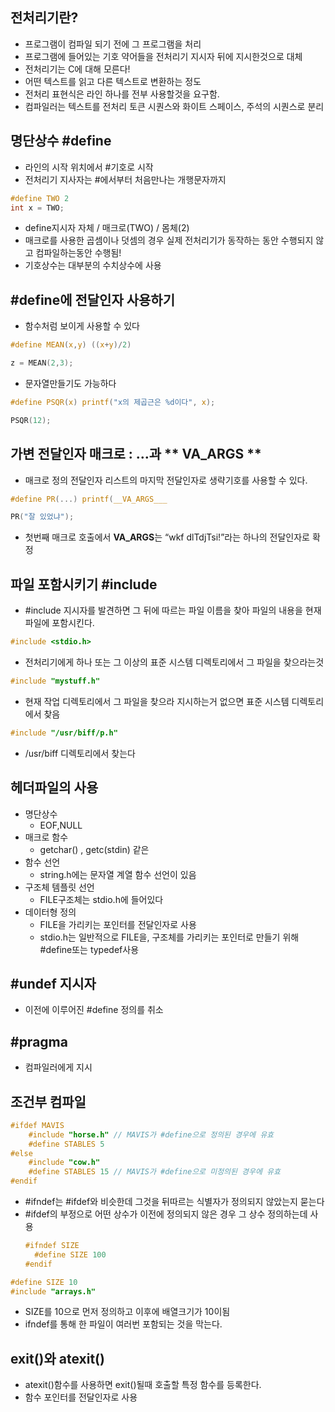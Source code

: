 ## 전처리기란?

- 프로그램이 컴파일 되기 전에 그 프로그램을 처리
- 프로그램에 들어있는 기호 약어들을 전처리기 지시자 뒤에 지시한것으로 대체
- 전처리기는 C에 대해 모른다!
- 어떤 텍스트를 읽고 다른 텍스트로 변환하는 정도
- 전처리 표현식은 라인 하나를 전부 사용할것을 요구함.
- 컴파일러는 텍스트를 전처리 토큰 시퀀스와 화이트 스페이스, 주석의 시퀀스로 분리

## 명단상수 #define

- 라인의 시작 위치에서 #기호로 시작
- 전처리기 지사자는 #에서부터 처음만나는 개행문자까지

```c
#define TWO 2
int x = TWO;
```

- define지시자 자체 / 매크로(TWO) / 몸체(2)
- 매크로를 사용한 곱셈이나 덧셈의 경우 실제 전처리기가 동작하는 동안 수행되지 않고 컴파일하는동안 수행됨!
- 기호상수는 대부분의 수치상수에 사용

## #define에 전달인자 사용하기

- 함수처럼 보이게 사용할 수 있다

```c
#define MEAN(x,y) ((x+y)/2)

z = MEAN(2,3);
```

- 문자열만들기도 가능하다

```c
#define PSQR(x) printf("x의 제곱근은 %d이다", x);

PSQR(12);
```

## 가변 전달인자 매크로 : …과 ** VA_ARGS **

- 매크로 정의 전달인자 리스트의 마지막 전달인자로 생략기호를 사용할 수 있다.

```c
#define PR(...) printf(__VA_ARGS___

PR("잘 있었냐");
```

- 첫번째 매크로 호출에서 **VA_ARGS**는 “wkf dlTdjTsi!”라는 하나의 전달인자로 확정

## 파일 포함시키기 #include

- #include 지시자를 발견하면 그 뒤에 따르는 파일 이름을 찾아 파일의 내용을 현재 파일에 포함시킨다.

```c
#include <stdio.h>
```

- 전처리기에게 하나 또는 그 이상의 표준 시스템 디렉토리에서 그 파일을 찾으라는것

```c
#include "mystuff.h"
```

- 현재 작업 디렉토리에서 그 파일을 찾으라 지시하는거 없으면 표준 시스템 디렉토리에서 찾음

```c
#include "/usr/biff/p.h"
```

- /usr/biff 디렉토리에서 찾는다

## 헤더파일의 사용

- 명단상수
  - EOF,NULL
- 매크로 함수
  - getchar() , getc(stdin) 같은
- 함수 선언
  - string.h에는 문자열 계열 함수 선언이 있음
- 구조체 템플릿 선언
  - FILE구조체는 stdio.h에 들어있다
- 데이터형 정의
  - FILE을 가리키는 포인터를 전달인자로 사용
  - stdio.h는 일반적으로 FILE을, 구조체를 가리키는 포인터로 만들기 위해 #define또는 typedef사용

## #undef 지시자

- 이전에 이루어진 #define 정의를 취소

## #pragma

- 컴파일러에게 지시

## 조건부 컴파일

```c
#ifdef MAVIS
	#include "horse.h" // MAVIS가 #define으로 정의된 경우에 유효
	#define STABLES 5
#else
	#include "cow.h"
	#define STABLES 15 // MAVIS가 #define으로 미정의된 경우에 유효
#endif
```

- #ifndef는 #ifdef와 비슷한데 그것을 뒤따르는 식별자가 정의되지 않았는지 묻는다
- #ifdef의 부정으로 어떤 상수가 이전에 정의되지 않은 경우 그 상수 정의하는데 사용
  ```c
  #ifndef SIZE
  	#define SIZE 100
  #endif
  ```

```c
#define SIZE 10
#include "arrays.h"
```

- SIZE를 10으로 먼저 정의하고 이후에 배열크기가 10이됨
- ifndef를 통해 한 파일이 여러번 포함되는 것을 막는다.

## exit()와 atexit()

- atexit()함수를 사용하면 exit()될때 호출할 특정 함수를 등록한다.
- 함수 포인터를 전달인자로 사용
